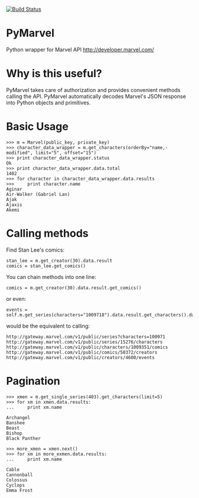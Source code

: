 [![Build Status](https://travis-ci.org/gpennington/PyMarvel.png?branch=master)](https://travis-ci.org/gpennington/PyMarvel)

PyMarvel
========

Python wrapper for Marvel API
http://developer.marvel.com/

Why is this useful?
===================

PyMarvel takes care of authorization and provides convenient methods calling the API. PyMarvel automatically decodes Marvel's JSON response into Python objects and primitives.

Basic Usage
===========

    >>> m = Marvel(public_key, private_key)
    >>> character_data_wrapper = m.get_characters(orderBy="name,-modified", limit="5", offset="15")
    >>> print character_data_wrapper.status
    Ok
    >>> print character_data_wrapper.data.total
    1402
    >>> for character in character_data_wrapper.data.results
    >>>     print character.name
    Aginar
    Air-Walker (Gabriel Lan)
    Ajak
    Ajaxis
    Akemi


Calling methods
===============

Find Stan Lee's comics:

    stan_lee = m.get_creator(30).data.result
    comics = stan_lee.get_comics()
    

You can chain methods into one line:

    comics = m.get_creator(30).data.result.get_comics()

or even:

    events = self.m.get_series(characters="1009718").data.result.get_characters().data.result.get_comics().data.results.get_creators().data.result.get_events()

would be the equivalent to calling:

    http://gateway.marvel.com/v1/public/series?characters=100971
    http://gateway.marvel.com/v1/public/series/15276/characters
    http://gateway.marvel.com/v1/public/characters/1009351/comics
    http://gateway.marvel.com/v1/public/comics/50372/creators
    http://gateway.marvel.com/v1/public/creators/4600/events
    

Pagination
==========

    >>> xmen = m.get_single_series(403).get_characters(limit=5)
    >>> for xm in xmen.data.results:
    ...     print xm.name
    
    Archangel
    Banshee
    Beast
    Bishop
    Black Panther
    
    >>> more_xmen = xmen.next()
    >>> for xm in more_exmen.data.results:
    ...     print xm.name
    
    Cable
    Cannonball
    Colossus
    Cyclops
    Emma Frost
    
